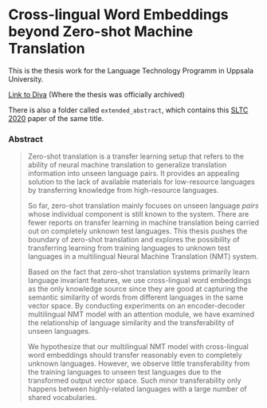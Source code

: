 # Cross-lingual Word Embeddings beyond Zero-shot Machine Translation

This is the thesis work for the Language Technology Programm in Uppsala University.

[Link to Diva](https://www.diva-portal.org/smash/record.jsf?aq2=%5B%5B%5D%5D&c=2&af=%5B%5D&searchType=SIMPLE&sortOrder2=title_sort_asc&query=cross-lingual+word+embeddings+beyond+&language=en&pid=diva2%3A1491850&aq=%5B%5B%5D%5D&sf=all&aqe=%5B%5D&sortOrder=author_sort_asc&onlyFullText=false&noOfRows=50&dswid=6597) (Where the thesis was officially archived)

There is also a folder called `extended_abstract`, which contains this [SLTC 2020](https://spraakbanken.gu.se/en/sltc2020/program) paper of the same title.

### Abstract

> Zero-shot translation is a transfer learning setup that refers to the ability of neural machine translation to generalize translation information into unseen language pairs. It provides an appealing solution to the lack of available materials for low-resource languages by transferring knowledge from high-resource languages.
>
> So far, zero-shot translation mainly focuses on unseen language *pairs* whose individual component is still known to the system. There are fewer reports on transfer learning in machine translation being carried out on completely unknown test languages. This thesis pushes the boundary of zero-shot translation and explores the possibility of transferring learning from training languages to unknown test languages in a multilingual Neural Machine Translation (NMT) system.
>
> Based on the fact that zero-shot translation systems primarily learn language invariant features, we use cross-lingual word embeddings as the only knowledge source since they are good at capturing the semantic similarity of words from different languages in the same vector space. By conducting experiments on an encoder-decoder multilingual NMT model with an attention module, we have examined the relationship of language similarity and the transferability of unseen languages.
>
> We hypothesize that our multilingual NMT model with cross-lingual word embeddings should transfer reasonably even to completely unknown languages. However, we observe little transferability from the training languages to unseen test languages due to the transformed output vector space. Such minor transferability only happens between highly-related languages with a large number of shared vocabularies.
